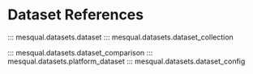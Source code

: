 # Dataset References
::: mesqual.datasets.dataset
::: mesqual.datasets.dataset_collection

[//]: # (::: mesqual.datasets.dataset_collection.DatasetMergeCollection)
[//]: # (::: mesqual.datasets.dataset_collection.DatasetConcatCollection)
::: mesqual.datasets.dataset_comparison
::: mesqual.datasets.platform_dataset
::: mesqual.datasets.dataset_config